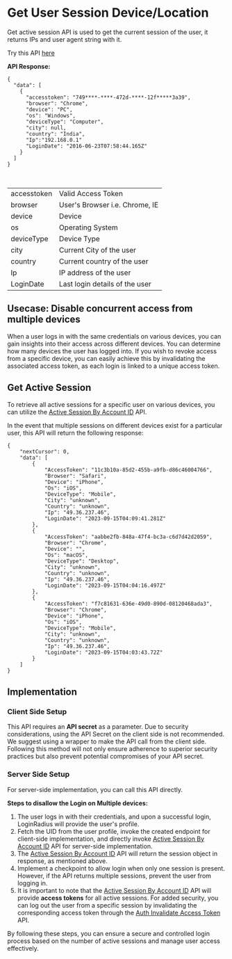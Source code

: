 # Get User Session Device/Location

Get active session API is used to get the current session of the user, it returns IPs and user agent string with it.

Try this API [here](/api/v2/user-registration/get-active-session-details)

**API Response:**

```
{
  "data": [
    {
      "accesstoken": "749****-****-472d-****-12f*****3a39",
      "browser": "Chrome",
      "device": "PC",
      "os": "Windows",
      "deviceType": "Computer",
      "city": null,
      "country": "India",
      "Ip":"192.168.0.1"
      "LoginDate": "2016-06-23T07:58:44.165Z"
    }
  ]
}
```
<br>

|||
|--|--|
|accesstoken|Valid Access Token|
|browser|User's Browser i.e. Chrome, IE|
|device|Device|
|os|Operating System|
|deviceType|Device Type|
|city|Current City of the user|
|country|Current country of the user|
|Ip|IP address of the user|
|LoginDate|Last login details of the user|


## Usecase: Disable concurrent access from multiple devices

When a user logs in with the same credentials on various devices, you can gain insights into their access across different devices. You can determine how many devices the user has logged into. If you wish to revoke access from a specific device, you can easily achieve this by invalidating the associated access token, as each login is linked to a unique access token.

## Get Active Session

To retrieve all active sessions for a specific user on various devices, you can utilize the [Active Session By Account ID](/api/v2/customer-identity-api/session/active-session-by-account-id/) API.

In the event that multiple sessions on different devices exist for a particular user, this API will return the following response:

```
{
    "nextCursor": 0,
    "data": [
        {
            "AccessToken": "11c3b10a-85d2-455b-a9fb-d86c46004766",
            "Browser": "Safari",
            "Device": "iPhone",
            "Os": "iOS",
            "DeviceType": "Mobile",
            "City": "unknown",
            "Country": "unknown",
            "Ip": "49.36.237.46",
            "LoginDate": "2023-09-15T04:09:41.281Z"
        },
        {
            "AccessToken": "aabbe2fb-848a-47f4-bc3a-c6d7d42d2059",
            "Browser": "Chrome",
            "Device": "",
            "Os": "macOS",
            "DeviceType": "Desktop",
            "City": "unknown",
            "Country": "unknown",
            "Ip": "49.36.237.46",
            "LoginDate": "2023-09-15T04:04:16.497Z"
        },
        {
            "AccessToken": "f7c81631-636e-49d0-890d-08120468ada3",
            "Browser": "Chrome",
            "Device": "iPhone",
            "Os": "iOS",
            "DeviceType": "Mobile",
            "City": "unknown",
            "Country": "unknown",
            "Ip": "49.36.237.46",
            "LoginDate": "2023-09-15T04:03:43.72Z"
        }
    ]
}

```

## Implementation

### Client Side Setup

This API requires an **API secret** as a parameter. Due to security considerations, using the API Secret on the client side is not recommended. We suggest using a wrapper to make the API call from the client side. Following this method will not only ensure adherence to superior security practices but also prevent potential compromises of your API secret.

### Server Side Setup

For server-side implementation, you can call this API directly.

**Steps to disallow the Login on Multiple devices:**

1. The user logs in with their credentials, and upon a successful login, LoginRadius will provide the user's profile.
2. Fetch the UID from the user profile, invoke the created endpoint for client-side implementation, and directly invoke [Active Session By Account ID](/api/v2/customer-identity-api/session/active-session-by-account-id/) API for server-side implementation.
3. The [Active Session By Account ID](/api/v2/customer-identity-api/session/active-session-by-account-id/) API will return the session object in response, as mentioned above.
4. Implement a checkpoint to allow login when only one session is present. However, if the API returns multiple sessions, prevent the user from logging in.
5. It is important to note that the [Active Session By Account ID](/api/v2/customer-identity-api/session/active-session-by-account-id/) API will provide **access tokens** for all active sessions. For added security, you can log out the user from a specific session by invalidating the corresponding access token through the [Auth Invalidate Access Token](/api/v2/customer-identity-api/authentication/auth-invalidate-access-token/) API.

By following these steps, you can ensure a secure and controlled login process based on the number of active sessions and manage user access effectively.
